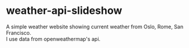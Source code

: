# weather-api-slideshow
A simple weather website showing current weather from Oslo, Rome, San Francisco.<br/> I use data from openweathermap's api.
